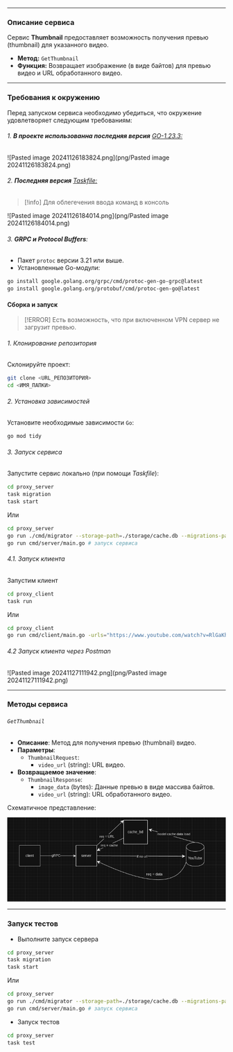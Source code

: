 
***
### Описание сервиса

Сервис **Thumbnail** предоставляет возможность получения превью (thumbnail) для указанного видео.

- **Метод:** `GetThumbnail`
- **Функция:** Возвращает изображение (в виде байтов) для превью видео и URL обработанного видео.
***
### Требования к окружению

Перед запуском сервиса необходимо убедиться, что окружение удовлетворяет следующим требованиям:
###### 1. **В проекте использованна последняя версия** [GO-1.23.3:](https://go.dev/)

![Pasted image 20241126183824.png](png/Pasted image 20241126183824.png)

###### 2. **Последняя версия** [Taskfile:](https://taskfile.dev/)

>[!info]
>Для облегечения ввода команд в консоль

![Pasted image 20241126184014.png](png/Pasted image 20241126184014.png)

###### 3. **GRPC и Protocol Buffers**:

- Пакет `protoc` версии 3.21 или выше.
- Установленные Go-модули:
```bash
go install google.golang.org/grpc/cmd/protoc-gen-go-grpc@latest
go install google.golang.org/protobuf/cmd/protoc-gen-go@latest
```

#### Сборка и запуск

>[!ERROR]
>Есть возможность, что при включенном VPN сервер не загрузит превью.
###### 1. Клонирование репозитория

Склонируйте проект:
```bash
git clone <URL_РЕПОЗИТОРИЯ>
cd <ИМЯ_ПАПКИ>
```
###### 2. Установка зависимостей

Установите необходимые зависимости `Go`:
```bash
go mod tidy
```

###### 3. Запуск сервиса

Запустите сервис локально (при помощи *Taskfile*):
```bash
cd proxy_server
task migration
task start
```

Или
```bash
cd proxy_server
go run ./cmd/migrator --storage-path=./storage/cache.db --migrations-path=./migrations # прокидование миграций
go run cmd/server/main.go # запуск сервиса
```

###### 4.1. Запуск клиента

Запустим клиент
```bash
cd proxy_client
task run
```

Или
```bash
cd proxy_client
go run cmd/client/main.go -urls="https://www.youtube.com/watch?v=RlGaKh-L5PM,https://www.youtube.com/watch?v=ziotOZhwz9Y" -async
```

###### 4.2 Запуск клиента через Postman

![Pasted image 20241127111942.png](png/Pasted image 20241127111942.png)


***
### Методы сервиса

###### `GetThumbnail`

- **Описание**: Метод для получения превью (thumbnail) видео.
- **Параметры**:
    - `ThumbnailRequest`:
        - `video_url` (string): URL видео.
- **Возвращаемое значение**:
    - `ThumbnailResponse`:
        - `image_data` (bytes): Данные превью в виде массива байтов.
        - `video_url` (string): URL обработанного видео.

Схематичное представление:

![map_grpc.png](png/map_grpc.png)

***
### Запуск тестов

- Выполните запуск сервера
```bash
cd proxy_server
task migration
task start
```

Или
```bash
cd proxy_server
go run ./cmd/migrator --storage-path=./storage/cache.db --migrations-path=./migrations
go run cmd/server/main.go # запуск сервиса

```

- Запуск тестов
```bash
cd proxy_server
task test
```

